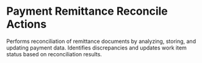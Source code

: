 # Payment Remittance Reconcile Actions

Performs reconciliation of remittance documents by analyzing, storing, and updating payment data. Identifies discrepancies and updates work item status based on reconciliation results.

